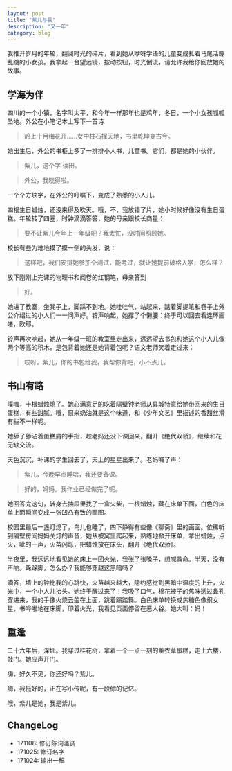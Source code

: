 ```yaml
---
layout: post
title: "紫儿与我"
description: "又一年"
category: blog
---
```



我推开岁月的年轮，翻阅时光的碎片，看到她从咿呀学语的儿童变成扎着马尾活蹦乱跳的小女孩。我拿起一台望远镜，按动按钮，时光倒流，请允许我给你回放她的故事。

## 学海为伴

四川的一个小镇，名字叫太平，和今年一样那年也是鸡年，冬日，一个小女孩呱呱坠地。外公在小笔记本上写下一首诗

> 岭上十月梅花开......女中柱石撑天地，书里乾坤变古今。

她出生后，外公的书柜上多了一排排小人书，儿童书。它们，都是她的小伙伴。

> 紫儿，这个字 读田。

> 外公，我晓得啦。

一个个方块字，在外公的叮嘱下，变成了熟悉的小人儿。

四根生日蜡烛，还没来得及吹灭。哦，不，我放错了片，她小时候好像没有生日蛋糕。年轮转了四圈，时钟滴滴答答，她的母亲跟校长商量：

> 要不让紫儿今年上一年级吧？我太忙，没时间照顾她。

校长有些为难地摸了摸一侧的头发，说：

> 这样吧，我们安排她参加个测试，能考过，就让她提前破格入学，怎么样？

放下刚刚上完课的物理书和阅卷的红钢笔，母亲答到

> 好。

她进了教室，坐凳子上，脚踩不到地。她吐吐气，站起来，踮着脚提笔和卷子上外公介绍过的小人们一一问声好。铃声响起，她撑了个懒腰：终于可以回去看连环画喽，欧耶。

铃声再次响起，她从一年级一班的教室里走出来，远远望去书包和她这个小人儿像两个等高的积木，是包背着她还是她背着包呢？语文老师笑着走过来：

> 哎呀，紫儿，你的书包给我，我帮你背吧，小不点儿。

## 书山有路

噗嗤，十根蜡烛熄了。她心满意足的吃着隔壁钟老师从县城特意给她带回来的生日蛋糕，有些甜腻。哦，原来奶油就是这个味道，和《少年文艺》里描述的香甜丝滑有些不一样呢。

她舔了舔沾着蛋糕屑的手指，趁老妈还没下课回来，翻开《绝代双骄》，继续和花无缺交流。

天色沉沉，补课的学生回去了，天上的星星出来了。老妈喊了声：

> 紫儿，今晚早点睡哈，我还要备课。


> 好的，妈妈。我作业已经做完了呢。

她回答完这句，转身去抽屉里找了一盒火柴，一根蜡烛，藏在床单下面，白色的床单上面瞬间变成一张凹凸有致的画图。

校园里最后一盏灯熄了，鸟儿也睡了，四下静得有些像《聊斋》里的画面。依稀听到隔壁房间妈妈关灯的声音，她从被窝里爬起来，熟练地掀开床单，拿出蜡烛，点火，呲的一声，火苗闪烁，把蜡烛放在床头，翻开《绝代双骄》。

半夜里，我远远地看见她的床上一团火光，我张了张嗓子，想喊救命。半天，没有声响。跺跺脚，怎么办？我能够穿越这黑暗吗？


滴答，墙上的钟比我的心跳快，火苗越来越大，隐约感觉到黑暗中温度的上升，火光中，一个小人儿抬头。她终于醒过来了！我吸了口气，棉花被子的焦味透过鼻孔穿进来，我的手像火烧云盖在上面，跳着踢踏舞。白色床单转换成焦糖色像织女星，书哗啦地在床脚，印着火光，我看见页面停留在恶人谷。她大叫：妈！

## 重逢

二十六年后，深圳。我穿过桂花树，拿着一个一点一刻的薰衣草蛋糕，走上六楼，敲门。她应声开门。

嗨，好久不见，你还好吗？紫儿。

嗨，我挺好的，正在写小传呢，有一段你的记忆。

哦，紫儿是她，我是紫儿。 

## ChangeLog

- 171108: 修订陈词滥调
- 171025: 修订名字
- 171024: 输出一稿
